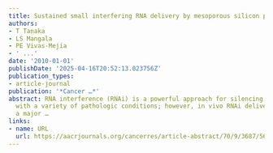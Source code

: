```yaml
---
title: Sustained small interfering RNA delivery by mesoporous silicon particles
authors:
- T Tanaka
- LS Mangala
- PE Vivas-Mejia
- ' ...'
date: '2010-01-01'
publishDate: '2025-04-16T20:52:13.023756Z'
publication_types:
- article-journal
publication: '*Cancer …*'
abstract: RNA interference (RNAi) is a powerful approach for silencing genes associated
  with a variety of pathologic conditions; however, in vivo RNAi delivery has remained
  a major …
links:
- name: URL
  url: https://aacrjournals.org/cancerres/article-abstract/70/9/3687/568031
---
```

